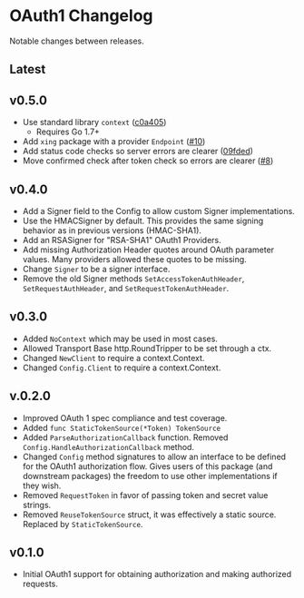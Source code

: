 # OAuth1 Changelog

Notable changes between releases.

## Latest

## v0.5.0

* Use standard library `context` ([c0a405](https://github.com/dghubble/oauth1/commit/c0a405baf29f5ed2616bc1ef6b778532c960aa5b))
  * Requires Go 1.7+
* Add `xing` package with a provider `Endpoint` ([#10](https://github.com/dghubble/oauth1/pull/10))
* Add status code checks so server errors are clearer ([09fded](https://github.com/dghubble/oauth1/commit/b0d5c93a5292844f3fd568893ce4e12bdcdb79ae))
* Move confirmed check after token check so errors are clearer ([#8](https://github.com/dghubble/oauth1/pull/8))

## v0.4.0

* Add a Signer field to the Config to allow custom Signer implementations.
* Use the HMACSigner by default. This provides the same signing behavior as in previous versions (HMAC-SHA1).
* Add an RSASigner for "RSA-SHA1" OAuth1 Providers.
* Add missing Authorization Header quotes around OAuth parameter values. Many providers allowed these quotes to be missing.
* Change `Signer` to be a signer interface.
* Remove the old Signer methods `SetAccessTokenAuthHeader`, `SetRequestAuthHeader`, and `SetRequestTokenAuthHeader`.

## v0.3.0

* Added `NoContext` which may be used in most cases.
* Allowed Transport Base http.RoundTripper to be set through a ctx.
* Changed `NewClient` to require a context.Context.
* Changed `Config.Client` to require a context.Context.

## v.0.2.0

* Improved OAuth 1 spec compliance and test coverage.
* Added `func StaticTokenSource(*Token) TokenSource`
* Added `ParseAuthorizationCallback` function. Removed `Config.HandleAuthorizationCallback` method.
* Changed `Config` method signatures to allow an interface to be defined for the OAuth1 authorization flow. Gives users of this package (and downstream packages) the freedom to use other implementations if they wish.
* Removed `RequestToken` in favor of passing token and secret value strings.
* Removed `ReuseTokenSource` struct, it was effectively a static source. Replaced by `StaticTokenSource`.

## v0.1.0

* Initial OAuth1 support for obtaining authorization and making authorized requests.
